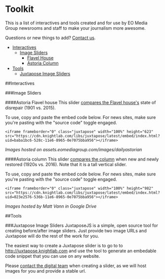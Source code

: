 # Toolkit
This is a list of interactives and tools created and for use by EO Media Group newsrooms and staff to make your journalism more awesome. 

Questions or new things to add? [Contact us](mailto:online@eomediagroup.com).

* [Interactives](#interactives)
  - [Image Sliders](#image-sliders)
    - [Flavel House](#flavel-slider)
    - [Astoria Column](#column-slider)
* [Tools](#tools)
  - [Juxtapose Image Sliders](#juxtapose)

##Interactives <a id="interactives"></a>

###Image Sliders <a id="image-sliders"></a>

####Astoria Flavel house <a id="flavel-slider"></a>
This slider [compares the Flavel house's](https://cdn.knightlab.com/libs/juxtapose/latest/embed/index.html?uid=aab8e22e-528d-11e6-8965-0e7075bba956) state of disrepair (1901 vs. 2015). 

To use, copy and paste the embed code below. For news sites, make sure you're pasting with the "source code" toggle engaged.
``` 
<iframe frameborder="0" class="juxtapose" width="100%" height="623" src="https://cdn.knightlab.com/libs/juxtapose/latest/embed/index.html?uid=baba1bc6-528c-11e6-8965-0e7075bba956"></iframe>
```
_Images hosted on assets.eomediagroup.com/images/dailyastorian_

####Astoria column <a id="column-slider"></a>
This slider [compares the column](https://cdn.knightlab.com/libs/juxtapose/latest/embed/index.html?uid=023e2576-536b-11e6-8965-0e7075bba956) when new and newly restored (1920s vs. 2016). Note that it is a tall vertical slider.

To use, copy and paste the embed code below. For news sites, make sure you're pasting with the "source code" toggle engaged.
```
<iframe frameborder="0" class="juxtapose" width="100%" height="982" src="https://cdn.knightlab.com/libs/juxtapose/latest/embed/index.html?uid=023e2576-536b-11e6-8965-0e7075bba956"></iframe>
```
_Images hosted by Matt Vann in Google Drive_

##Tools <a id="tools"></a>

###Juxtapose Image Sliders <a id="juxtapose"></a>
JuxtaposeJS is a simple, open source tool for creating before/after image sliders. Just provide two image URLs and Juxtapose will do the rest of the work for you.

The easiest way to create a Juxtapose slider is to go to to http://juxtapose.knightlab.com and use the tool to generate an embedable code snippet that you can use on any website.

Please [contact the digital team](mailto:online@eomediagroup.com) when creating a slider, as we will host images for you and provide a stable url.